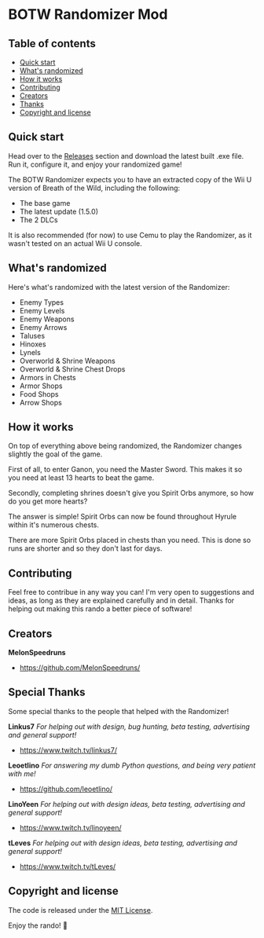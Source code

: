 # BOTW Randomizer Mod

## Table of contents

- [Quick start](#quick-start)
- [What's randomized](#whats-randomized)
- [How it works](#how-it-works)
- [Contributing](#contributing)
- [Creators](#creators)
- [Thanks](#special-thanks)
- [Copyright and license](#copyright-and-license)


## Quick start

Head over to the [Releases](https://github.com/MelonSpeedruns/BotwRandomizer/releases) section and download the latest built .exe file. Run it, configure it, and enjoy your randomized game!

The BOTW Randomizer expects you to have an extracted copy of the Wii U version of Breath of the Wild, including the following:
- The base game
- The latest update (1.5.0)
- The 2 DLCs

It is also recommended (for now) to use Cemu to play the Randomizer, as it wasn't tested on an actual Wii U console.

## What's randomized

Here's what's randomized with the latest version of the Randomizer:

 - Enemy Types
 - Enemy Levels
 - Enemy Weapons
 - Enemy Arrows
 - Taluses
 - Hinoxes
 - Lynels
 - Overworld & Shrine Weapons
 - Overworld & Shrine Chest Drops
 - Armors in Chests
 - Armor Shops
 - Food Shops
 - Arrow Shops

## How it works

On top of everything above being randomized, the Randomizer changes slightly the goal of the game.

First of all, to enter Ganon, you need the Master Sword. This makes it so you need at least 13 hearts to beat the game.

Secondly, completing shrines doesn't give you Spirit Orbs anymore, so how do you get more hearts?

The answer is simple! Spirit Orbs can now be found throughout Hyrule within it's numerous chests.

There are more Spirit Orbs placed in chests than you need. This is done so runs are shorter and so they don't last for days.

## Contributing

Feel free to contribue in any way you can! I'm very open to suggestions and ideas, as long as they are explained carefully and in detail. Thanks for helping out making this rando a better piece of software!

## Creators

**MelonSpeedruns**

- <https://github.com/MelonSpeedruns/>

## Special Thanks

Some special thanks to the people that helped with the Randomizer!

**Linkus7**
*For helping out with design, bug hunting, beta testing, advertising and general support!*
- <https://www.twitch.tv/linkus7/>

**Leoetlino**
*For answering my dumb Python questions, and being very patient with me!*
- <https://github.com/leoetlino/>

**LinoYeen**
*For helping out with design ideas, beta testing, advertising and general support!*
- <https://www.twitch.tv/linoyeen/>

**tLeves**
*For helping out with design ideas, beta testing, advertising and general support!*
- <https://www.twitch.tv/tLeves/>

## Copyright and license

The code is released under the [MIT License](https://github.com/MelonSpeedruns/BotwRandomizer/blob/main/LICENSE).

Enjoy the rando! :metal:
